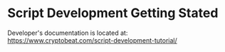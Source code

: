 
# Script Development Getting Stated

Developer's documentation is located at:
https://www.cryptobeat.com/script-development-tutorial/
